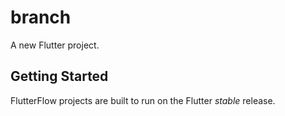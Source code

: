 # branch

A new Flutter project.

## Getting Started

FlutterFlow projects are built to run on the Flutter _stable_ release.
